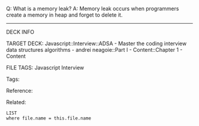 Q: What is a memory leak?
A: Memory leak occurs when programmers create a memory in heap and forget to delete it.
<!--ID: 1689972344628-->



---

DECK INFO

TARGET DECK: Javascript::Interview::ADSA - Master the coding interview data structures algorithms - andrei neagoie::Part I - Content::Chapter 1 - Content

FILE TAGS: Javascript Interview

Tags:

Reference:

Related:

```dataview
LIST
where file.name = this.file.name
```

